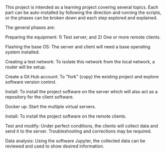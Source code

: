 This project is intended as a learning project covering several topics. Each part can be auto-installed by following the direction and running the scripts, 
or the phases can be broken down and each step explored and explained.

The general phases are: 

Preparing the equipment: 1) Test server; and 2) One or more remote clients.

Flashing the base OS: The server and client will need a base operating system installed.

Creating a test network: To isolate this network from the local network, a router will be setup.

Create a Git Hub account: To "fork" (copy) the existing project and explore software version control.

Install: To install the project software on the server which will also act as a repository for the client software.

Docker up: Start the multiple virtual servers.

Install: To install the project software on the remote clients.

Test and modify: Under perfect conditions, the clients will collect data and send it to the server. Troubleshooting and corrections may be required.

Data analysis: Using the software Jupyter, the collected data can be reviewed and used to show desired information.

